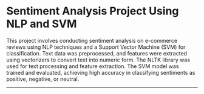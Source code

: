 # Sentiment Analysis Project Using NLP and SVM

This project involves conducting sentiment analysis on e-commerce reviews using NLP techniques and a Support Vector Machine (SVM) for classification. Text data was preprocessed, and features were extracted using vectorizers to convert text into numeric form. The NLTK library was used for text processing and feature extraction. The SVM model was trained and evaluated, achieving high accuracy in classifying sentiments as positive, negative, or neutral.

---
